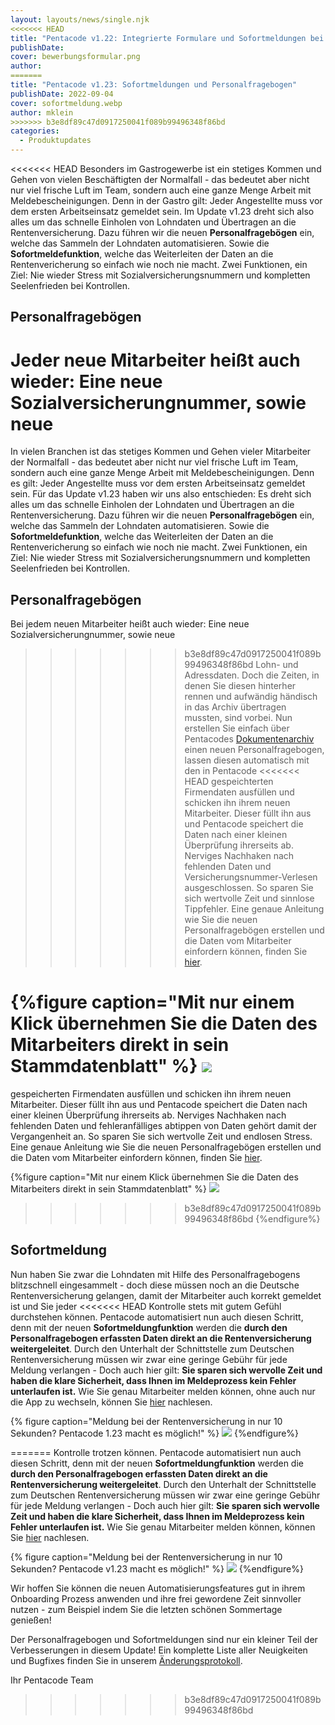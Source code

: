 ```yaml
---
layout: layouts/news/single.njk
<<<<<<< HEAD
title: "Pentacode v1.22: Integrierte Formulare und Sofortmeldungen bei der Rentenversicherung"
publishDate: 
cover: bewerbungsformular.png
author: 
=======
title: "Pentacode v1.23: Sofortmeldungen und Personalfragebogen"
publishDate: 2022-09-04
cover: sofortmeldung.webp
author: mklein
>>>>>>> b3e8df89c47d0917250041f089b99496348f86bd
categories:
  - Produktupdates
---
```


<<<<<<< HEAD
Besonders im Gastrogewerbe ist ein stetiges Kommen und Gehen von vielen
Beschäftigten der Normalfall - das bedeutet aber nicht nur viel frische Luft im
Team, sondern auch eine ganze Menge Arbeit mit Meldebescheinigungen. Denn in der
Gastro gilt: Jeder Angestellte muss vor dem ersten Arbeitseinsatz gemeldet sein.
Im Update v1.23 dreht sich also alles um das schnelle Einholen von Lohndaten und
Übertragen an die Rentenversicherung. Dazu führen wir die
neuen **Personalfragebögen** ein, welche das Sammeln der Lohndaten
automatisieren. Sowie die **Sofortmeldefunktion**, welche das Weiterleiten der
Daten an die Rentenvericherung so einfach wie noch nie macht. Zwei Funktionen,
ein Ziel: Nie wieder Stress mit Sozialversicherungsnummern und kompletten Seelenfrieden bei Kontrollen.

## Personalfragebögen

Jeder neue Mitarbeiter heißt auch wieder: Eine neue Sozialversicherungnummer, sowie neue
=======
In vielen Branchen ist das stetiges Kommen und Gehen vieler Mitarbeiter der
Normalfall - das bedeutet aber nicht nur viel frische Luft im Team, sondern auch
eine ganze Menge Arbeit mit Meldebescheinigungen. Denn es gilt: Jeder
Angestellte muss vor dem ersten Arbeitseinsatz gemeldet sein.  Für das Update
v1.23 haben wir uns also entschieden: Es dreht sich alles um das schnelle
Einholen der Lohndaten und Übertragen an die Rentenversicherung. Dazu führen wir
die neuen **Personalfragebögen** ein, welche das Sammeln der Lohndaten
automatisieren. Sowie die **Sofortmeldefunktion**, welche das Weiterleiten der
Daten an die Rentenvericherung so einfach wie noch nie macht. Zwei Funktionen,
ein Ziel: Nie wieder Stress mit Sozialversicherungsnummern und kompletten
Seelenfrieden bei Kontrollen.

## Personalfragebögen

Bei jedem neuen Mitarbeiter heißt auch wieder: Eine neue Sozialversicherungnummer, sowie neue
>>>>>>> b3e8df89c47d0917250041f089b99496348f86bd
Lohn- und Adressdaten. Doch die Zeiten, in denen Sie diesen hinterher rennen und
aufwändig händisch in das Archiv übertragen mussten, sind vorbei. Nun erstellen
Sie einfach über Pentacodes
[Dokumentenarchiv](/hilfe/handbuch/mitarbeiter/dokumentenarchiv)
einen neuen Personalfragebogen, lassen diesen automatisch mit den in Pentacode
<<<<<<< HEAD
gespeichterten Firmendaten ausfüllen und schicken ihn ihrem neuen Mitarbeiter.
Dieser füllt ihn aus und Pentacode speichert die Daten nach einer
kleinen Überprüfung ihrerseits ab. Nerviges Nachhaken nach fehlenden Daten und
Versicherungsnummer-Verlesen ausgeschlossen. So sparen Sie sich wertvolle Zeit
und sinnlose Tippfehler. Eine genaue Anleitung wie Sie die neuen
Personalfragebögen erstellen und die Daten vom Mitarbeiter einfordern können,
finden Sie [hier](/hilfe/handbuch/mitarbeiter/dokumente/#Personalfragebogen_erstellen). 

{%figure caption="Mit nur einem Klick übernehmen Sie die Daten des Mitarbeiters
direkt in sein Stammdatenblatt" %}
<img src="angeben_übernehmen.png"/>
=======
gespeicherten Firmendaten ausfüllen und schicken ihn ihrem neuen Mitarbeiter.
Dieser füllt ihn aus und Pentacode speichert die Daten nach einer
kleinen Überprüfung ihrerseits ab. Nerviges Nachhaken nach fehlenden Daten und
fehleranfälliges abtippen von Daten gehört damit der Vergangenheit an. So sparen
Sie sich wertvolle Zeit und endlosen Stress. Eine genaue Anleitung wie Sie
die neuen Personalfragebögen erstellen und die Daten vom Mitarbeiter einfordern
können, finden Sie
[hier](/hilfe/handbuch/mitarbeiter/dokumente/#personalfragebogen). 

{%figure caption="Mit nur einem Klick übernehmen Sie die Daten des Mitarbeiters
direkt in sein Stammdatenblatt" %}
<img src="personalfragebogen.webp"/>
>>>>>>> b3e8df89c47d0917250041f089b99496348f86bd
{%endfigure%}

## Sofortmeldung

Nun haben Sie zwar die Lohndaten mit Hilfe des Personalfragebogens blitzschnell
eingesammelt - doch diese müssen noch an die Deutsche Rentenversicherung
gelangen, damit der Mitarbeiter auch korrekt gemeldet ist und Sie jeder
<<<<<<< HEAD
Kontrolle stets mit gutem Gefühl durchstehen können. Pentacode automatisiert nun auch diesen
Schritt, denn mit der neuen **Sofortmeldungfunktion** werden die **durch den 
Personalfragebogen erfassten Daten direkt an die Rentenversicherung
weitergeleitet**. Durch den Unterhalt der Schnittstelle zum Deutschen
Rentenversicherung müssen wir zwar eine geringe Gebühr für jede Meldung
verlangen - Doch auch hier gilt: **Sie sparen sich wervolle Zeit und haben die
klare Sicherheit, dass Ihnen im Meldeprozess kein Fehler unterlaufen ist.** Wie
Sie genau Mitarbeiter melden können, ohne auch nur die App zu wechseln, können
Sie [hier](/hilfe/mitarbeiter/allgemein) nachlesen. 

{% figure caption="Meldung bei der Rentenversicherung in nur 10 Sekunden?
Pentacode 1.23 macht es möglich!" %}
<img src="sofortmeldung.gif"/>
{%endfigure%}

 
=======
Kontrolle trotzen können. Pentacode automatisiert nun auch diesen
Schritt, denn mit der neuen **Sofortmeldungfunktion** werden die **durch den Personalfragebogen erfassten Daten direkt an die Rentenversicherung weitergeleitet**. Durch den Unterhalt der Schnittstelle zum Deutschen
Rentenversicherung müssen wir zwar eine geringe Gebühr für jede Meldung
verlangen - Doch auch hier gilt: **Sie sparen sich wervolle Zeit und haben die klare Sicherheit, dass Ihnen im Meldeprozess kein Fehler unterlaufen ist.** Wie
Sie genau Mitarbeiter melden können, können Sie
[hier](/hilfe/mitarbeiter/allgemein) nachlesen. 

{% figure caption="Meldung bei der Rentenversicherung in nur 10 Sekunden?
Pentacode v1.23 macht es möglich!" %}
<img src="sofortmeldung_animiert.webp"/>
{%endfigure%}

 Wir hoffen Sie können die neuen Automatisierungsfeatures gut in ihrem
 Onboarding Prozess anwenden und ihre frei gewordene Zeit sinnvoller nutzen -
 zum Beispiel indem Sie die letzten schönen Sommertage genießen!

 Der Personalfragebogen und Sofortmeldungen sind nur ein kleiner Teil der
 Verbesserungen in diesem Update! Ein komplette Liste aller Neuigkeiten
 und Bugfixes finden Sie in unserem
 [Änderungsprotokoll](/hilfe/aenderungsprotokoll/).

 Ihr Pentacode Team
>>>>>>> b3e8df89c47d0917250041f089b99496348f86bd
